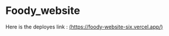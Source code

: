 # Foody_website

Here is the deployes link : [(https://foody-website-six.vercel.app/)](https://foody-website-six.vercel.app/)
